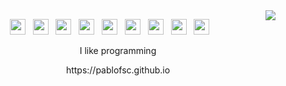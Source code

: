 <img align="right" src="https://github-readme-stats.vercel.app/api/top-langs/?username=pablofsc&layout=compact&theme=github_dark&langs_count=20" />

<p align="center">
  <img height="25px" width="25px" src="https://cdn.jsdelivr.net/gh/devicons/devicon/icons/javascript/javascript-original.svg" /> &nbsp;
  <img height="25px" width="25px" src="https://cdn.jsdelivr.net/gh/devicons/devicon/icons/typescript/typescript-original.svg" /> &nbsp;
  <img height="25px" width="25px" src="https://cdn.jsdelivr.net/gh/devicons/devicon@latest/icons/angular/angular-original.svg" /> &nbsp;
  <img height="25px" width="25px" src="https://cdn.jsdelivr.net/gh/devicons/devicon@latest/icons/ionic/ionic-original.svg" /> &nbsp;
  <img height="25px" width="25px" src="https://cdn.jsdelivr.net/gh/devicons/devicon@latest/icons/nestjs/nestjs-original.svg" /> &nbsp;
  <img height="25px" width="25px" src="https://cdn.jsdelivr.net/gh/devicons/devicon@latest/icons/php/php-original.svg" /> &nbsp;
  <img height="25px" width="25px" src="https://cdn.jsdelivr.net/gh/devicons/devicon@latest/icons/wordpress/wordpress-plain.svg" /> &nbsp;
  <img height="25px" width="25px" src="https://cdn.jsdelivr.net/gh/devicons/devicon@latest/icons/firebase/firebase-original.svg" /> &nbsp;
  <img height="25px" width="25px" src="https://cdn.jsdelivr.net/gh/devicons/devicon@latest/icons/googlecloud/googlecloud-original.svg" /> &nbsp;
</p>

<p align="center">
  I like programming
</p>
  
<p align="center">
    https://pablofsc.github.io
</p>
